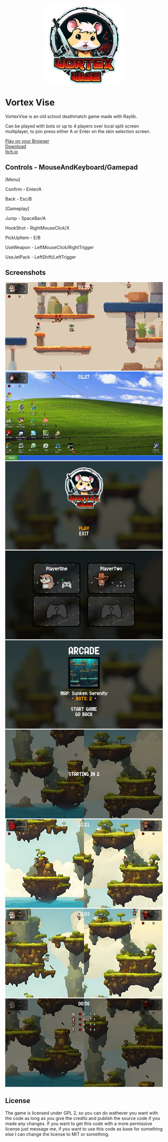 <p align="center">
	<img src="/Resources/Common/vortex-vise-logo.png" alt="VortexViseLogo" />
</p>
<h1>Vortex Vise</h1>
VortexVise is an old school deathmatch game made with Raylib.  

Can be played with bots or up to 4 players over local split screen multiplayer, to join press either A or Enter on the skin selection screen.  

[Play on your Browser](https://samuelfontes.github.io/VortexViseDemo/)  
[Download](https://github.com/SamuelFontes/VortexVise/releases/download/release/VortexVise.zip)  
[Itch.io](https://samuelfontes.itch.io/vortexvise)
<h2>Controls - MouseAndKeyboard/Gamepad  </h2>
[Menu]  

Confirm - Enter/A  

Back - Esc/B  

[Gameplay]  

Jump - SpaceBar/A   

HookShot - RightMouseClick/X  

PickUpItem - E/B  

UseWeapon - LeftMouseClick/RightTrigger  

UseJetPack - LeftShift/LeftTrigger  

<h2>Screenshots</h2>
<img src="/Screenshots/screenshot000.png" />
<img src="/Screenshots/screenshot0001.png" />
<img src="/Screenshots/screenshot0002.png" />
<img src="/Screenshots/screenshot001.png" />
<img src="/Screenshots/screenshot0012.png" />
<img src="/Screenshots/screenshot002.png" />
<img src="/Screenshots/screenshot003.png" />
<img src="/Screenshots/screenshot004.png" />
<img src="/Screenshots/screenshot005.png" />

<h2>License</h2>
The game is licensed under GPL 2, so you can do wathever you want with the code as long as you give the credits and publish the source code if you made any changes.  
If you want to get this code with a more permissive license just message me, if you want to use this code as base for something else I can change the license to MIT or something.  
